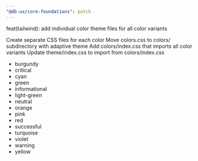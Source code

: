 ```yaml
---
"@db-ux/core-foundations": patch
---
```


feat(tailwind): add individual color theme files for all color variants

Create separate CSS files for each color 
Move colors.css to colors/ subdirectory with adaptive theme
Add colors/index.css that imports all color variants
Update theme/index.css to import from colors/index.css

  * burgundy
  * critical
  * cyan
  * green
  * informational
  * light-green
  * neutral
  * orange
  * pink
  * red
  * successful
  * turquoise
  * violet
  * warning
  * yellow
  
